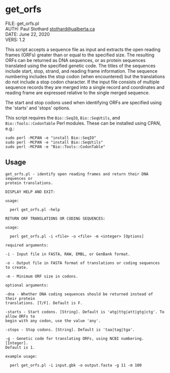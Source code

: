 # get\_orfs

FILE: get\_orfs.pl  
AUTH: Paul Stothard <stothard@ualberta.ca>  
DATE: June 22, 2020  
VERS: 1.2  

This script accepts a sequence file as input and extracts the open reading frames (ORFs) greater than or equal to the specified size. The resulting ORFs can be returned as DNA sequences, or as protein sequences translated using the specified genetic code. The titles of the sequences include start, stop, strand, and reading frame information. The sequence numbering includes the stop codon (when encountered) but the translations do not include a stop codon character. If the input file consists of multiple sequence records they are merged into a single record and coordinates and reading frame are expressed relative to the single merged sequence.

The start and stop codons used when identifying ORFs are specified using the 'starts' and 'stops' options. 

This script requires the `Bio::SeqIO`, `Bio::SeqUtils`, and `Bio::Tools::CodonTable` Perl modules. These can be installed using CPAN, e.g.:

```
sudo perl -MCPAN -e "install Bio::SeqIO"
sudo perl -MCPAN -e "install Bio::SeqUtils"
sudo perl -MCPAN -e "Bio::Tools::CodonTable"
```

## Usage

```
get_orfs.pl - identify open reading frames and return their DNA sequences or
protein translations.

DISPLAY HELP AND EXIT:

usage:

  perl get_orfs.pl -help

RETURN ORF TRANSLATIONS OR CODING SEQUENCES:

usage:

  perl get_orfs.pl -i <file> -o <file> -m <integer> [Options]

required arguments:

-i - Input file in FASTA, RAW, EMBL, or GenBank format.

-o - Output file in FASTA format of translations or coding sequences to create.

-m - Minimum ORF size in codons.

optional arguments:

-dna - Whether DNA coding sequences should be returned instead of their protein
translations. [T/F]. Default is F.

-starts - Start codons. [String]. Default is 'atg|ttg|att|gtg|ctg'. To allow ORFs to
begin with any codon, use the value 'any'.

-stops - Stop codons. [String]. Default is 'taa|tag|tga'.

-g - Genetic code for translating ORFs, using NCBI numbering. [Integer].
Default is 1.

example usage:

  perl get_orfs.pl -i input.gbk -o output.fasta -g 11 -m 100
```
